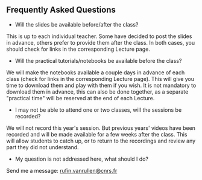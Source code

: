 ## Frequently Asked Questions


* Will the slides be available before/after the class?

This is up to each individual teacher. Some have decided to post the slides in advance, others prefer to provide them after the class. In both cases, 
you should check for links in the corresponding Lecture page.

* Will the practical tutorials/notebooks be available before the class?

We will make the notebooks available a couple days in advance of each class (check for links in the corresponding Lecture page). This will give you 
time to download them and play with them if you wish. It is not mandatory to download them in advance, this can also be done together, 
as a separate "practical time" will be reserved at the end of each Lecture. 

<!-- 
* Can I ask questions during the class?

Yes. feel free to unmute your mike and interrupt at any time. This is especially important when concepts need to be clarified. 
On the other hand, we do have a lot of ground to cover, so please let's not turn the class into a full-blown discussion. 
There are other opportunities for discussion of the concepts introduced in class--in particular, you can use our slack workspace 
to chat directly with the teachers and other students, both before and after each class. 

* Should I leave my camera on/off during the class?

This is up to you, but it would be nice if 3 or 4 students with good internet connections would agree to keep their video 
on--it's not very friendly for teachers to talk to a wall of black screens. 
-->
* I may not be able to attend one or two classes, will the sessions be recorded?

We will not record this year's session. But previous years' videos have been recorded and will be made available for a few weeks after the class. 
This will allow students to catch up, or to return to the recordings and review any part they did not understand.

<!-- 
* Can I share the zoom link with other people not registered for the class?

In theory, unregistered students cannot attend the class. 
In practice, however, there is nothing to stop them from watching the zoom sessions. We won't be monitoring the list of participants, 
or checking their registration. The only thing that we would request is that only the "registered" students can interrupt the class 
and ask questions--otherwise it will be chaos...

* Can I share the link to the class video recordings with other (unregistered) people?

Feel free to share these links with individual people. Just don't post them on a public website.
* Where can I get help about the practical parts, Jupyter notebooks, tutorials and assignments?

Send a message on Slack. You can chat directly with a given teacher, or with the whole class.

* Where are the links (zoom calls, slack workspace, video recordings...)?

You should receive direct emails with each link. Contact us if you haven't received anything.
-->

* My question is not addressed here, what should I do?

Send me a message: rufin.vanrullen@cnrs.fr

